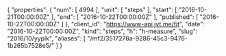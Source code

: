 {
  "properties": {
    "num": [
      4994
    ],
    "unit": [
      "steps"
    ],
    "start": [
      "2016-10-21T00:00:00Z"
    ],
    "end": [
      "2016-10-22T00:00:00Z"
    ],
    "published": [
      "2016-10-22T00:00:00Z"
    ]
  },
  "client_id": "https://www-api.jvt.me/fit",
  "date": "2016-10-22T00:00:00Z",
  "kind": "steps",
  "h": "h-measure",
  "slug": "2016/10/yyplk",
  "aliases": [
    "/mf2/3517278a-9286-45c3-9476-1b265b7528e5/"
  ]
}
